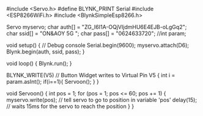 #include <Servo.h>
#define BLYNK_PRINT Serial
#include <ESP8266WiFi.h>
#include <BlynkSimpleEsp8266.h>

Servo myservo;
char auth[] = "ZG_I6I1A-OQjVIjdmHU6E4EJB-oLgGq2";
char ssid[] = "ON&AOY 5G ";
char pass[] = "0624633720";
//int param;

void setup()
{
  // Debug console
  Serial.begin(9600);
  myservo.attach(D6);
  Blynk.begin(auth, ssid, pass);
}

void loop()
{
  Blynk.run();
}

BLYNK_WRITE(V5) // Button Widget writes to Virtual Pin V5
{
  int i = param.asInt();
  if(i==1){
    Servoon();
    }
}

void Servoon() {
  int pos = 1;
  for (pos = 1; pos <= 60; pos += 1) {
    myservo.write(pos);              // tell servo to go to position in variable 'pos'
    delay(15);                       // waits 15ms for the servo to reach the position
  }
}
